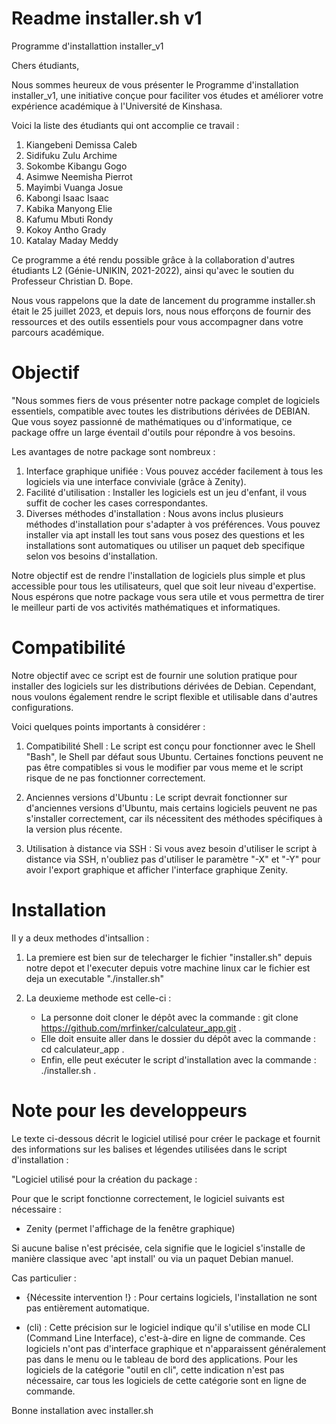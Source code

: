 # Readme installer.sh v1
Programme d'installattion installer_v1

Chers étudiants,

Nous sommes heureux de vous présenter le Programme d'installation installer_v1, une initiative conçue pour faciliter vos études et améliorer votre expérience académique à l'Université de Kinshasa.

Voici la liste des étudiants qui ont accomplie ce travail :

1. Kiangebeni Demissa Caleb
2. Sidifuku Zulu Archime
3. Sokombe Kibangu Gogo
4. Asimwe Neemisha Pierrot
5. Mayimbi Vuanga Josue
6. Kabongi Isaac Isaac
7. Kabika Manyong Elie
8. Kafumu Mbuti Rondy
9. Kokoy Antho Grady
10. Katalay Maday Meddy

Ce programme a été rendu possible grâce à la collaboration d'autres étudiants L2 (Génie-UNIKIN, 2021-2022), ainsi qu'avec le soutien du Professeur Christian D. Bope.

Nous vous rappelons que la date de lancement du programme installer.sh était le 25 juillet 2023, et depuis lors, nous nous efforçons de fournir des ressources et des outils essentiels pour vous accompagner dans votre parcours académique.

# Objectif
"Nous sommes fiers de vous présenter notre package complet de logiciels essentiels, compatible avec toutes les distributions dérivées de DEBIAN. Que vous soyez passionné de mathématiques ou d'informatique, ce package offre un large éventail d'outils pour répondre à vos besoins.

Les avantages de notre package sont nombreux :

1. Interface graphique unifiée : Vous pouvez accéder facilement à tous les logiciels via une interface conviviale (grâce à Zenity).
2. Facilité d'utilisation : Installer les logiciels est un jeu d'enfant, il vous suffit de cocher les cases correspondantes.
3. Diverses méthodes d'installation : Nous avons inclus plusieurs méthodes d'installation pour s'adapter à vos préférences. Vous pouvez installer via apt install les tout sans vous posez des questions et les installations sont automatiques ou utiliser un paquet deb specifique selon vos besoins d'installation.

Notre objectif est de rendre l'installation de logiciels plus simple et plus accessible pour tous les utilisateurs, quel que soit leur niveau d'expertise. Nous espérons que notre package vous sera utile et vous permettra de tirer le meilleur parti de vos activités mathématiques et informatiques.

# Compatibilité
Notre objectif avec ce script est de fournir une solution pratique pour installer des logiciels sur les distributions dérivées de Debian. Cependant, nous voulons également rendre le script flexible et utilisable dans d'autres configurations.

Voici quelques points importants à considérer :

1. Compatibilité Shell : Le script est conçu pour fonctionner avec le Shell "Bash", le Shell par défaut sous Ubuntu. Certaines fonctions peuvent ne pas être compatibles si vous le modifier par vous meme et le script risque de ne pas fonctionner correctement.

2. Anciennes versions d'Ubuntu : Le script devrait fonctionner sur d'anciennes versions d'Ubuntu, mais certains logiciels peuvent ne pas s'installer correctement, car ils nécessitent des méthodes spécifiques à la version plus récente.

3. Utilisation à distance via SSH : Si vous avez besoin d'utiliser le script à distance via SSH, n'oubliez pas d'utiliser le paramètre "-X" et "-Y" pour avoir l'export graphique et afficher l'interface graphique Zenity.

# Installation
Il y a deux methodes d'intsallion :
1. La premiere est bien sur de telecharger le fichier "installer.sh" depuis notre depot et l'executer depuis votre machine linux car le fichier est deja un executable "./installer.sh"
2. La deuxieme methode est celle-ci :

    * La personne doit cloner le dépôt avec la commande : git clone https://github.com/mrfinker/calculateur_app.git .
    * Elle doit ensuite aller dans le dossier du dépôt avec la commande : cd calculateur_app .
    * Enfin, elle peut exécuter le script d'installation avec la commande : ./installer.sh .

# Note pour les developpeurs
Le texte ci-dessous décrit le logiciel utilisé pour créer le package et fournit des informations sur les balises et légendes utilisées dans le script d'installation :

"Logiciel utilisé pour la création du package :

Pour que le script fonctionne correctement, le logiciel suivants est nécessaire :

- Zenity (permet l'affichage de la fenêtre graphique)

Si aucune balise n'est précisée, cela signifie que le logiciel s'installe de manière classique avec 'apt install' ou via un paquet Debian manuel.

Cas particulier :

- {Nécessite intervention !} : Pour certains logiciels, l'installation ne sont pas entièrement automatique.

- (cli) : Cette précision sur le logiciel indique qu'il s'utilise en mode CLI (Command Line Interface), c'est-à-dire en ligne de commande. Ces logiciels n'ont pas d'interface graphique et n'apparaissent généralement pas dans le menu ou le tableau de bord des applications. Pour les logiciels de la catégorie "outil en cli", cette indication n'est pas nécessaire, car tous les logiciels de cette catégorie sont en ligne de commande.

Bonne installation avec installer.sh

